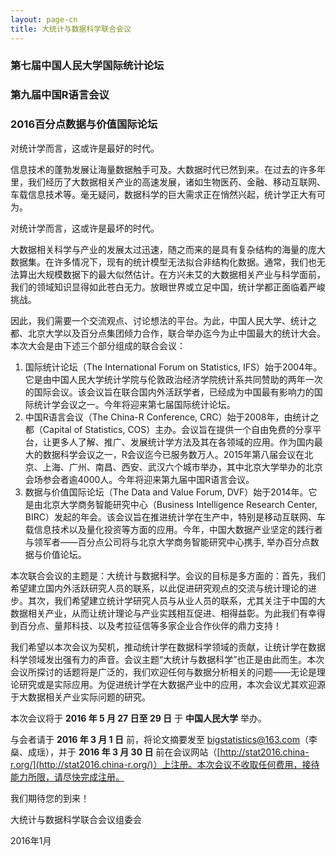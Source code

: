 ```yaml
---
layout: page-cn
title: 大统计与数据科学联合会议
---
```


<h3 class="text-center">第七届中国人民大学国际统计论坛</h3>
<h3 class="text-center">第九届中国R语言会议</h3>
<h3 class="text-center">2016百分点数据与价值国际论坛</h3>

对统计学而言，这或许是最好的时代。

信息技术的蓬勃发展让海量数据触手可及。大数据时代已然到来。在过去的许多年里，我们经历了大数据相关产业的高速发展，诸如生物医药、金融、移动互联网、车载信息技术等。毫无疑问，数据科学的巨大需求正在悄然兴起，统计学正大有可为。

对统计学而言，这或许是最坏的时代。

大数据相关科学与产业的发展太过迅速，随之而来的是具有复杂结构的海量的庞大数据集。在许多情况下，现有的统计模型无法拟合非结构化数据。通常，我们也无法算出大规模数据下的最大似然估计。在方兴未艾的大数据相关产业与科学面前，我们的领域知识显得如此苍白无力。放眼世界或立足中国，统计学都正面临着严峻挑战。

因此，我们需要一个交流观点、讨论想法的平台。为此，中国人民大学、统计之都、北京大学以及百分点集团倾力合作，联合举办迄今为止中国最大的统计大会。本次大会是由下述三个部分组成的联合会议：

1. 国际统计论坛（The International Forum on Statistics, IFS）始于2004年。它是由中国人民大学统计学院与伦敦政治经济学院统计系共同赞助的两年一次的国际会议。该会议旨在联合国内外活跃学者，已经成为中国最有影响力的国际统计学会议之一。今年将迎来第七届国际统计论坛。
2. 中国R语言会议（The China-R Conference, CRC）始于2008年，由统计之都（Capital of Statistics, COS）主办。会议旨在提供一个自由免费的分享平台，让更多人了解、推广、发展统计学方法及其在各领域的应用。作为国内最大的数据科学会议之一，R会议迄今已服务数万人。2015年第八届会议在北京、上海、广州、南昌、西安、武汉六个城市举办，其中北京大学举办的北京会场参会者逾4000人。今年将迎来第九届中国R语言会议。
3. 数据与价值国际论坛（The Data and Value Forum, DVF）始于2014年。它是由北京大学商务智能研究中心（Business Intelligence Research Center, BIRC）发起的年会。该会议旨在推进统计学在生产中，特别是移动互联网、车载信息技术以及量化投资等方面的应用。今年，中国大数据产业坚定的践行者与领军者——百分点公司将与北京大学商务智能研究中心携手, 举办百分点数据与价值论坛。

本次联合会议的主题是：大统计与数据科学。会议的目标是多方面的：首先，我们希望建立国内外活跃研究人员的联系，以此促进研究观点的交流与统计理论的进步。其次，我们希望建立统计学研究人员与从业人员的联系，尤其关注于中国的大数据相关产业，从而让统计理论与产业实践相互促进、相得益彰。为此我们有幸得到百分点、量邦科技、以及考拉征信等多家企业合作伙伴的鼎力支持！

我们希望以本次会议为契机，推动统计学在数据科学领域的贡献，让统计学在数据科学领域发出强有力的声音。会议主题“大统计与数据科学”也正是由此而生。本次会议所探讨的话题将是广泛的，我们欢迎任何与数据分析相关的问题——无论是理论研究或是实际应用。为促进统计学在大数据产业中的应用，本次会议尤其欢迎源于大数据相关产业实际问题的研究。

本次会议将于 **2016 年 5 月 27 日至 29 日** 于 **中国人民大学** 举办。

与会者请于 **2016 年 3 月 1 日** 前，将论文摘要发至
bigstatistics@163.com（李燊、成瑶），并于 **2016 年 3 月 30 日**
前在会议网站（[http://stat2016.china-r.org/](http://stat2016.china-r.org/)）上注册。本次会议不收取任何费用，接待能力所限，请尽快完成注册。

我们期待您的到来！

<p class="text-right">大统计与数据科学联合会议组委会</p>
<p class="text-right">2016年1月</p>
